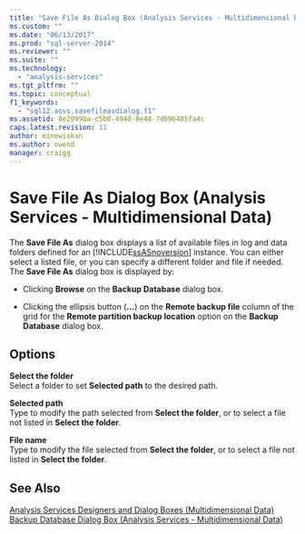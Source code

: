 ```yaml
---
title: "Save File As Dialog Box (Analysis Services - Multidimensional Data) | Microsoft Docs"
ms.custom: ""
ms.date: "06/13/2017"
ms.prod: "sql-server-2014"
ms.reviewer: ""
ms.suite: ""
ms.technology: 
  - "analysis-services"
ms.tgt_pltfrm: ""
ms.topic: conceptual
f1_keywords: 
  - "sql12.asvs.savefileasdialog.f1"
ms.assetid: 8e2099ba-c5b0-4940-8e48-7d696485fa4c
caps.latest.revision: 11
author: minewiskan
ms.author: owend
manager: craigg
---
```

# Save File As Dialog Box (Analysis Services - Multidimensional Data)
  The **Save File As** dialog box displays a list of available files in log and data folders defined for an [!INCLUDE[ssASnoversion](../includes/ssasnoversion-md.md)] instance. You can either select a listed file, or you can specify a different folder and file if needed. The **Save File As** dialog box is displayed by:  
  
-   Clicking **Browse** on the **Backup Database** dialog box.  
  
-   Clicking the ellipsis button (**...**) on the **Remote backup file** column of the grid for the **Remote partition backup location** option on the **Backup Database** dialog box.  
  
## Options  
 **Select the folder**  
 Select a folder to set **Selected path** to the desired path.  
  
 **Selected path**  
 Type to modify the path selected from **Select the folder**, or to select a file not listed in **Select the folder**.  
  
 **File name**  
 Type to modify the file selected from **Select the folder**, or to select a file not listed in **Select the folder**.  
  
## See Also  
 [Analysis Services Designers and Dialog Boxes &#40;Multidimensional Data&#41;](analysis-services-designers-and-dialog-boxes-multidimensional-data.md)   
 [Backup Database Dialog Box &#40;Analysis Services - Multidimensional Data&#41;](backup-database-dialog-box-analysis-services-multidimensional-data.md)  
  
  

